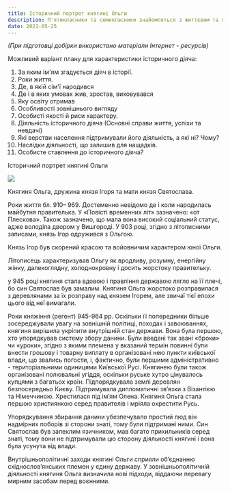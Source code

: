 ```yaml
---
title: Історичний портрет княгині Ольги
description: П'ятикласники та семикласники знайомляться з життєвим та політичним шляхом княгині Київської держави (Русь - Україна), вивчаючи період розвитку держави Х століття.
date: 2021-05-25
---
```


*(При підготовці добірки використано матеріали Інтернет - ресурсів)*

Можливий варіант плану для характеристики історичного діяча:

1. За яким ім'ям згадується діяч в історії.
2. Роки життя.
3. Де, в якій сім'ї народився
4. Де і в яких умовах жив, зростав, виховувався
5. Яку освіту отримав
6. Особливості зовнішнього вигляду
7. Особисті якості й риси характеру.
8. Діяльність історичного діяча (Основні справи життя, успіхи та невдачі)
9. Які верстви населення підтримували його діяльність, а які ні? Чому?
10. Наслідки діяльності, що залишив для нащадків.
11. Особисте ставлення до історичного діяча?

Історичний портрет княгині Ольги

![](/uploads/7-klas-usahalnennja-5.png)

Княгиня Ольга, дружина князя Ігоря та мати князя Святослава. 

Роки життя бл. 910– 969. Достеменно невідомо де і коли народилась майбутня правителька.  У «Повісті временних літ» зазначено: «от Плескова». Також зазначено, що мала вона високий соціальний статус, адже володіла двором у Вишгороді. У 903 році, згідно з літописними записами, князь Ігор одружився з Ольгою. 

Князь Ігор  був скорений красою та войовничим характером юної Ольги. 

Літописець характеризував Ольгу як вродливу, розумну, енергійну жінку, далекоглядну, холоднокровну і досить жорстоку правительку.

у 945 році княгиня стала вдовою і правління державою лягло на її плечі, бо син Святослав був замалим.  Княгиня Ольга жорстоко розправилася з деревлянами за їх розправу над князем Ігорем, але звичаї тієї епохи цього від неї вимагали.

Роки княжіння (регент) 945-964 рр. Оскільки її попередники більше зосереджували увагу на зовнішній політиці, походах і завоюваннях, княгиня вирішила укріпити внутрішній стан держави. Вона була першою, хто упорядкував систему збору данини. Були введені так звані «броки» чи «уроки», згідно з якими племена у вказаний термін повинні були внести грошову і товарну виплату в організовані нею пункти київської влади, що звались погости, і, фактично, були першими адміністративно - територіальними одиницями Київської Русі. Княгинею були також організовані полювальні угіддя, оскільки руське хутро цінувалось купцями з багатьох країн. Підпорядкувала землі деревлян безпосередньо Києву. Підтримувала дипломатичні зв’язки з Візантією та Німеччиною. Хрестилася під ім’ям Олена. Княгиня Ольга стала першою християнкою серед правителів і мріяла охрестити Русь.

Упорядкування збирання данини убезпечувало простий люд він надмірних поборів зі сторони знаті, тому були підтримані ними. Син Святослав був запеклим язичником, мав багато прихильників серед знаті, тому вони не підтримували цю сторону діяльності княгині і вона була усунута від влади.

Внутрішньополітичні заходи княгині Ольги сприяли об’єднанню східнослов’янських племен у єдину державу. У зовнішньополітичній діяльності княгиня Ольга визначила нові підходи, віддаючи перевагу мирним засобам перед воєнними. 

